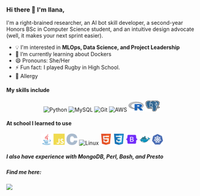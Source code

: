 ### Hi there 👋 I'm Ilana,

I'm a right-brained researcher, an AI bot skill developer, a second-year Honors BSc in Computer Science student, and an intuitive design advocate (well, it makes your next sprint easier). 

- :bulb: I'm interested in **MLOps, Data Science, and Project Leadership**
- 🌱 I’m currently learning about Dockers
- 😄 Pronouns: She/Her
- ⚡ Fun fact: I played Rugby in High School.
- 🐝 Allergy

#### My skills include

<p align="center">
	<img title="Python" alt="Python" src="https://raw.githubusercontent.com/Thomas-George-T/Thomas-George-T/master/assets/python.svg" width="30" height="30" />
	<img title="MySQL" alt="MySQL" src="https://raw.githubusercontent.com/Thomas-George-T/Thomas-George-T/master/assets/mysql.svg" width="30" height="30" />
	<img title="Git" alt="Git" src="https://raw.githubusercontent.com/Thomas-George-T/Thomas-George-T/master/assets/git.svg" width="50" height="40" />	
	<img title="AWS" alt="AWS" src="https://raw.githubusercontent.com/Thomas-George-T/Thomas-George-T/master/assets/aws.svg" width="60" height="30" />
	<img title="R" alt="R" src="https://raw.githubusercontent.com/devicons/devicon/c7d326b6009e60442abc35fa45706d6f30ee4c8e/icons/r/r-original.svg" width="40" height="30" />
	<img title="Postgre" alt="Postgre" src="https://raw.githubusercontent.com/devicons/devicon/c7d326b6009e60442abc35fa45706d6f30ee4c8e/icons/postgresql/postgresql-original.svg" width="40" height="30" />
	
</p>


#### At school I learned to use
<p align="center">
	<img title="Java" alt="Java" src="https://raw.githubusercontent.com/devicons/devicon/c7d326b6009e60442abc35fa45706d6f30ee4c8e/icons/java/java-original.svg" width="30" height="30" />
	<img title="Javascript" alt="Javascript" src="https://raw.githubusercontent.com/devicons/devicon/c7d326b6009e60442abc35fa45706d6f30ee4c8e/icons/javascript/javascript-plain.svg" width="30" height="30"/>
	<img title="C" alt="C" src="https://raw.githubusercontent.com/devicons/devicon/c7d326b6009e60442abc35fa45706d6f30ee4c8e/icons/c/c-original.svg" width="30" height="30" />
	<img title="Linux" alt="Linux" src="https://raw.githubusercontent.com/Thomas-George-T/Thomas-George-T/master/assets/linux-tux.svg" width="30" height="30"/>
	<img title="HTML5" alt="HTML5" src="https://raw.githubusercontent.com/devicons/devicon/c7d326b6009e60442abc35fa45706d6f30ee4c8e/icons/html5/html5-original.svg" width="30" height="30" />
	<img title="CSS3" alt="CSS3" src="https://raw.githubusercontent.com/devicons/devicon/c7d326b6009e60442abc35fa45706d6f30ee4c8e/icons/css3/css3-original.svg" width="30" height="30" />
	<img title="Bootstrap" alt="Bootstrap" src="https://raw.githubusercontent.com/devicons/devicon/c7d326b6009e60442abc35fa45706d6f30ee4c8e/icons/bootstrap/bootstrap-plain.svg" width="30" height="30" />
	<img title="Docker" alt="Docker" src="https://raw.githubusercontent.com/devicons/devicon/c7d326b6009e60442abc35fa45706d6f30ee4c8e/icons/docker/docker-original.svg" width="30" height="30" />
	<img title="Kubernetes" alt="Kubernetes" src="https://raw.githubusercontent.com/devicons/devicon/c7d326b6009e60442abc35fa45706d6f30ee4c8e/icons/kubernetes/kubernetes-plain.svg" width="30" height="30"/>	
</p>

##### I also have experience with MongoDB, Perl, Bash, and Presto


##### Find me here:
<a target="_blank" href="https://www.linkedin.com/in/ilanasiv"><img src="https://img.shields.io/badge/-LinkedIn-0077B5?style=for-the-badge&logo=Linkedin&logoColor=white"></img></a>
